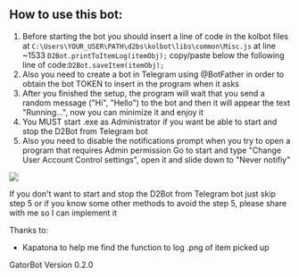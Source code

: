 ## How to use this bot:

1. Before starting the bot you should insert a line of code in the kolbot files at
`C:\Users\YOUR_USER\PATH\d2bs\kolbot\libs\common\Misc.js` at line ~1533 `D2Bot.printToItemLog(itemObj);` copy/paste below the following line of code:`D2Bot.saveItem(itemObj);`
2. Also you need to create a bot in Telegram using @BotFather in order to obtain the bot TOKEN to insert in the program when it asks
3. After you finished the setup, the program will wait that you send a random message ("Hi", "Hello") to the bot and then it will appear the text "Running...", now you can minimize it and enjoy it
4. You MUST start .exe as Administrator if you want be able to start and stop the D2Bot from Telegram bot
5. Also you need to disable the notifications prompt when you try to open a program that requires Admin permission
Go to start and type "Change User Account Control settings", open it and slide down to "Never notifiy"

![](https://i.imgur.com/XaNyR3J.png)

If you don't want to start and stop the D2Bot from Telegram bot just skip step 5 or if you know some other methods to avoid the step 5, please share with me so I can implement it

Thanks to:
- Kapatona to help me find the function to log .png of item picked up

GatorBot Version 0.2.0
